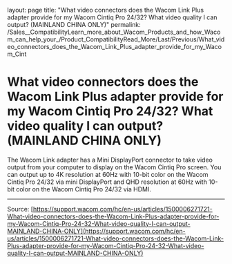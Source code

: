 layout: page
title: "What video connectors does the Wacom Link Plus adapter provide for my Wacom Cintiq Pro 24/32? What video quality I can output? (MAINLAND CHINA ONLY)"
permalink: /Sales__CompatibilityLearn_more_about_Wacom_Products_and_how_Wacom_can_help_your_/Product_CompatibilityRead_More/Last/Previous/What_video_connectors_does_the_Wacom_Link_Plus_adapter_provide_for_my_Wacom_Cint

# What video connectors does the Wacom Link Plus adapter provide for my Wacom Cintiq Pro 24/32? What video quality I can output? (MAINLAND CHINA ONLY)

The Wacom Link adapter has a Mini DisplayPort connector to take video output from your computer to display on the Wacom Cintiq Pro screen. You can output up to 4K resolution at 60Hz with 10-bit color on the Wacom Cintiq Pro 24/32 via mini DisplayPort and QHD resolution at 60Hz with 10-bit color on the Wacom Cintiq Pro 24/32 via HDMI.

---
Source: [https://support.wacom.com/hc/en-us/articles/1500006271721-What-video-connectors-does-the-Wacom-Link-Plus-adapter-provide-for-my-Wacom-Cintiq-Pro-24-32-What-video-quality-I-can-output-MAINLAND-CHINA-ONLY](https://support.wacom.com/hc/en-us/articles/1500006271721-What-video-connectors-does-the-Wacom-Link-Plus-adapter-provide-for-my-Wacom-Cintiq-Pro-24-32-What-video-quality-I-can-output-MAINLAND-CHINA-ONLY)
